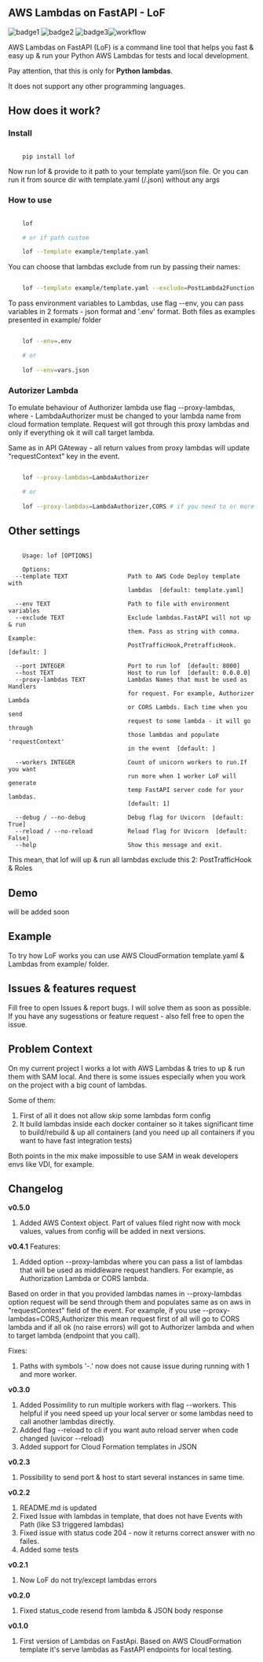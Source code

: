 ## AWS Lambdas on FastAPI - LoF
![badge1](https://img.shields.io/pypi/v/lof) ![badge2](https://img.shields.io/pypi/l/lof) ![badge3](https://img.shields.io/pypi/pyversions/lof)![workflow](https://github.com/xnuinside/lof/actions/workflows/main.yml/badge.svg)

AWS Lambdas on FastAPI (LoF) is a command line tool that helps you fast & easy up & run your Python AWS Lambdas for tests and local development. 

Pay attention, that this is only for **Python lambdas**.

It does not support any other programming languages.

## How does it work?

### Install

```bash

    pip install lof

```

Now run lof & provide to it path to your template yaml/json file.
Or you can run it from source dir with template.yaml (/.json) without any args

### How to use

```bash

    lof

    # or if path custom

    lof --template example/template.yaml

```

You can choose that lambdas exclude from run by passing their names:

```bash

    lof --template example/template.yaml --exclude=PostLambda2Function

```


To pass environment variables to Lambdas, use flag --env, you can pass variables in 2 formats - json format and '.env' format. Both files as examples presented in example/ folder

```bash

    lof --env=.env

    # or 
    
    lof --env=vars.json

```

### Autorizer Lambda

To emulate behaviour of Authorizer lambda use flag --proxy-lambdas, where - LambdaAuthorizer must be changed to your lambda name from cloud formation template. Request will got through this proxy lambdas and only if everything ok it will call target lambda.

Same as in API GAteway - all return values from proxy lambdas will update "requestContext" key in the event.

```bash

    lof --proxy-lambdas=LambdaAuthorizer

    # or 
    
    lof --proxy-lambdas=LambdaAuthorizer,CORS # if you need to or more proxy lambdas

```

## Other settings

```text

    Usage: lof [OPTIONS]

    Options:
  --template TEXT                 Path to AWS Code Deploy template with
                                  lambdas  [default: template.yaml]

  --env TEXT                      Path to file with environment variables
  --exclude TEXT                  Exclude lambdas.FastAPI will not up & run
                                  them. Pass as string with comma. Example:
                                  PostTrafficHook,PretrafficHook.  [default: ]

  --port INTEGER                  Port to run lof  [default: 8000]
  --host TEXT                     Host to run lof  [default: 0.0.0.0]
  --proxy-lambdas TEXT            Lambdas Names that must be used as Handlers
                                  for request. For example, Authorizer Lambda
                                  or CORS Lambds. Each time when you send
                                  request to some lambda - it will go through
                                  those lambdas and populate 'requestContext'
                                  in the event  [default: ]

  --workers INTEGER               Count of unicorn workers to run.If you want
                                  run more when 1 worker LoF will generate
                                  temp FastAPI server code for your lambdas.
                                  [default: 1]

  --debug / --no-debug            Debug flag for Uvicorn  [default: True]
  --reload / --no-reload          Reload flag for Uvicorn  [default: False]
  --help                          Show this message and exit.

```

This mean, that lof will up & run all lambdas exclude this 2: PostTrafficHook & Roles

## Demo

will be added soon


## Example
To try how LoF works you can use AWS CloudFormation template.yaml & Lambdas from example/ folder.


## Issues & features request

Fill free to open Issues & report bugs. I will solve them as soon as possible. If you have any sugesstions or feature request - also fell free to open the issue.

## Problem Context

On my current project I works a lot with AWS Lambdas & tries to up & run them with SAM local. 
And there is some issues especially when you work on the project with a big count of lambdas.

Some of them:

1) First of all it does not allow skip some lambdas form config
2) It build lambdas inside each docker container so it takes significant time to build/rebuild & up all containers (and you need up all containers if you want to have fast integration tests)

Both points in the mix make impossible to use SAM in weak developers envs like VDI, for example.


## Changelog
**v0.5.0**
1. Added AWS Context object. Part of values filed right now with mock values, values from config will be added in next versions.

**v0.4.1**
Features:
1. Added option --proxy-lambdas where you can pass a list of lambdas that will be used as middleware request handlers. 
For example, as Authorization Lambda or CORS lambda.

Based on order in that you provided lambdas names in --proxy-lambdas option request will be send through them and populates same as on aws in "requestContext" field of the event.
For example, if you use --proxy-lambdas=CORS,Authorizer this mean request first of all will go to CORS lambda and if all ok (no raise errors) will got to Authorizer lambda and when to target lambda (endpoint that you call).

Fixes:
1. Paths with symbols '-.' now does not cause issue during running with 1 and more worker.

**v0.3.0**
1. Added Possimility to run multiple workers with flag --workers. 
This helpful if you need speed up your local server or some lambdas need to call another lambdas directly.
2. Added flag --reload to cli if you want auto reload server when code changed (uvicor --reload)
3. Added support for Cloud Formation templates in JSON


**v0.2.3**
1. Possibility to send port & host to start several instances in same time.


**v0.2.2**
1. README.md is updated
2. Fixed Issue with lambdas in template, that does not have Events with Path (like S3 triggered lambdas)
3. Fixed issue with status code 204 - now it returns correct answer with no failes.
4. Added some tests

**v0.2.1**
1. Now LoF do not try/except lambdas errors

**v0.2.0**
1. Fixed status_code resend from lambda & JSON body response

**v0.1.0**
1. First version of Lambdas on FastApi. 
Based on AWS CloudFormation template it's serve lambdas as FastAPI endpoints for local testing.
